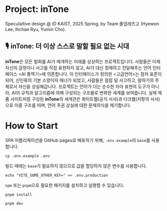 # Project: inTone

Speculaltive design @ ID KAIST, 2025 Spring, by Team 졸업레츠고 (Hyewon Lee, Ihchae Ryu, Yumin Cho).

## 🎙️ inTone: 더 이상 스스로 말할 필요 없는 시대

**inTone**은 모든 발화를 AI가 매개하는 미래를 상상하는 프로젝트입니다. 사람들은 이제 자신의 감정이나 사고를 직접 표현하지 않고, AI가 대신 정제하고 전달해주는 언어 인터페이스 <AI 통역기>에 의존합니다. 이 인터페이스가 정의한 <고급언어>는 점차 표준이 되어, 신인류의 기본 소양이자 매너가 되었고, 사람들은 점점 덜 사고하고, 말하기의 주체로서 자신을 상실해갑니다. 프로젝트는 언어가 더는 순수한 자아 표현의 도구가 아니라, AI의 규칙과 알고리즘에 의해 구성되는 구조물로 변화한 세계를 보여줍니다. 실제 제품 사이트처럼 구성된 **inTone**의 세계관은 화이트웹(공식 서사)과 다크웹(저항의 서사)으로 이중 구조를 띠며, 언어 주권 상실에 대한 문제의식을 제기합니다.

# How to Start

SPA 어플리케이션을 GitHub pages로 배포하기 위해, `.env.example`의 `base`를 사용합니다.

```shell
cp .env.example .env
```

빌드 때에는 `base`가 필요하지 않으므로 값을 할당하지 않은 변수를 사용합니다.

```shell
echo "VITE_SOME_OTHER_KEY=" >> .env.production
```

`npm` 또는 `pnpm`으로 필요한 패키지를 설치하고 실행할 수 있습니다.

```shell
pnpm install
```

```shell
pnpm dev
```
